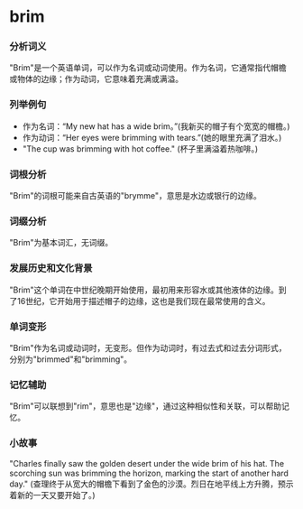 # brim

### 分析词义

  

"Brim"是一个英语单词，可以作为名词或动词使用。作为名词，它通常指代帽檐或物体的边缘；作为动词，它意味着充满或满溢。

  

### 列举例句

  

*   作为名词：“My new hat has a wide brim。”(我新买的帽子有个宽宽的帽檐。)
*   作为动词：“Her eyes were brimming with tears.”(她的眼里充满了泪水。)
*   "The cup was brimming with hot coffee." (杯子里满溢着热咖啡。)

  

### 词根分析

  

"Brim"的词根可能来自古英语的"brymme"，意思是水边或银行的边缘。

  

### 词缀分析

  

"Brim"为基本词汇，无词缀。

  

### 发展历史和文化背景

  

"Brim"这个单词在中世纪晚期开始使用，最初用来形容水或其他液体的边缘。到了16世纪，它开始用于描述帽子的边缘，这也是我们现在最常使用的含义。

  

### 单词变形

  

"Brim"作为名词或动词时，无变形。但作为动词时，有过去式和过去分词形式，分别为"brimmed"和"brimming"。

  

### 记忆辅助

  

"Brim"可以联想到"rim"，意思也是"边缘"，通过这种相似性和关联，可以帮助记忆。

  

### 小故事

  

"Charles finally saw the golden desert under the wide brim of his hat. The scorching sun was brimming the horizon, marking the start of another hard day." (查理终于从宽大的帽檐下看到了金色的沙漠。烈日在地平线上方升腾，预示着新的一天又要开始了。)
